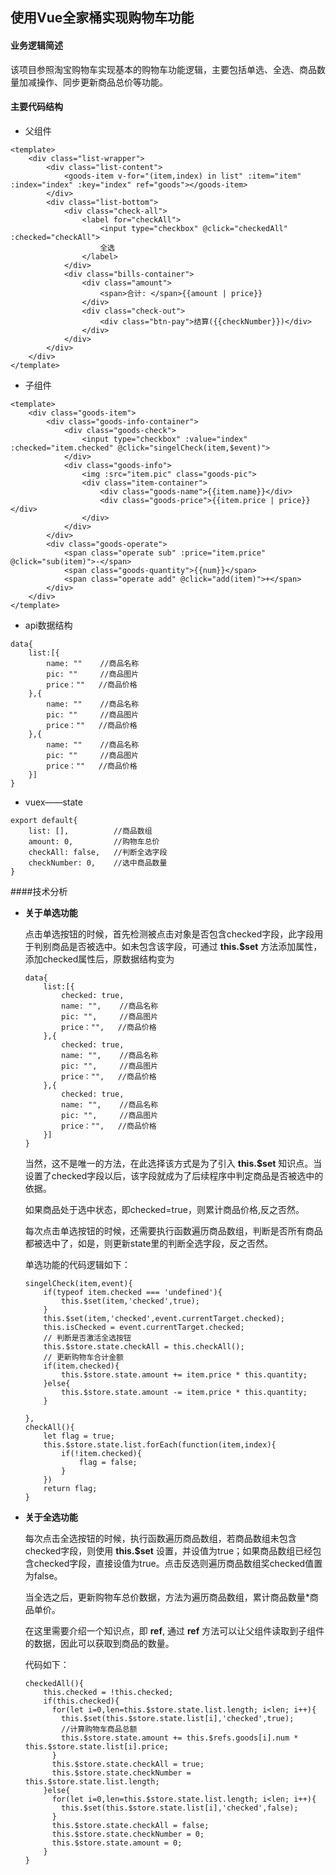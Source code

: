 ## 使用Vue全家桶实现购物车功能

#### 业务逻辑简述
该项目参照淘宝购物车实现基本的购物车功能逻辑，主要包括单选、全选、商品数量加减操作、同步更新商品总价等功能。

#### 主要代码结构
* 父组件

```
<template>
	<div class="list-wrapper">
		<div class="list-content">
			<goods-item v-for="(item,index) in list" :item="item" :index="index" :key="index" ref="goods"></goods-item>
		</div>
		<div class="list-bottom">
			<div class="check-all">
				<label for="checkAll">
					<input type="checkbox" @click="checkedAll" :checked="checkAll">
					全选
				</label>
			</div>
			<div class="bills-container">
				<div class="amount">
					<span>合计: </span>{{amount | price}}
				</div>
				<div class="check-out">
					<div class="btn-pay">结算({{checkNumber}})</div>
				</div>
			</div>
		</div>
	</div>
</template>
```
* 子组件

```
<template>
	<div class="goods-item">
		<div class="goods-info-container">
			<div class="goods-check">
				<input type="checkbox" :value="index" :checked="item.checked" @click="singelCheck(item,$event)">
			</div>
			<div class="goods-info">
				<img :src="item.pic" class="goods-pic">
				<div class="item-container">
					<div class="goods-name">{{item.name}}</div>
					<div class="goods-price">{{item.price | price}}</div>
				</div>
			</div>
		</div>
		<div class="goods-operate">
			<span class="operate sub" :price="item.price" @click="sub(item)">-</span>
			<span class="goods-quantity">{{num}}</span>
			<span class="operate add" @click="add(item)">+</span>
		</div>
	</div>
</template>
```
* api数据结构

```
data{
	list:[{
		name: ""    //商品名称
		pic: ""     //商品图片
		price：""   //商品价格
	},{
		name: ""    //商品名称
		pic: ""     //商品图片
		price：""   //商品价格
	},{
		name: ""    //商品名称
		pic: ""     //商品图片
		price：""   //商品价格
	}]
}
```

* vuex——state

```
export default{
	list: [],          //商品数组
	amount: 0,         //购物车总价
	checkAll: false,   //判断全选字段
	checkNumber: 0,    //选中商品数量
}
```

####技术分析
* **关于单选功能**

	点击单选按钮的时候，首先检测被点击对象是否包含checked字段，此字段用于判别商品是否被选中。如未包含该字段，可通过 **this.$set** 方法添加属性，添加checked属性后，原数据结构变为
	
	```
	data{
		list:[{
			checked: true,
			name: "",    //商品名称
			pic: "",     //商品图片
			price："",   //商品价格
		},{
			checked: true,
			name: "",    //商品名称
			pic: "",     //商品图片
			price："",   //商品价格
		},{
			checked: true,
			name: "",    //商品名称
			pic: "",     //商品图片
			price："",   //商品价格
		}]
	}
	```
	
	当然，这不是唯一的方法，在此选择该方式是为了引入 **this.$set** 知识点。当设置了checked字段以后，该字段就成为了后续程序中判定商品是否被选中的依据。
	
	如果商品处于选中状态，即checked=true，则累计商品价格,反之否然。
	
	每次点击单选按钮的时候，还需要执行函数遍历商品数组，判断是否所有商品都被选中了，如是，则更新state里的判断全选字段，反之否然。
	
	单选功能的代码逻辑如下：
	
	```
	singelCheck(item,event){
		if(typeof item.checked === 'undefined'){
			this.$set(item,'checked',true);
		}
		this.$set(item,'checked',event.currentTarget.checked);
		this.isChecked = event.currentTarget.checked;
		// 判断是否激活全选按钮
		this.$store.state.checkAll = this.checkAll();
		// 更新购物车合计金额
		if(item.checked){
			this.$store.state.amount += item.price * this.quantity;
		}else{
			this.$store.state.amount -= item.price * this.quantity;
		}

	},
	checkAll(){
		let flag = true;
		this.$store.state.list.forEach(function(item,index){
			if(!item.checked){
				flag = false;
			}
		})
		return flag;
	}
	```	
	
* **关于全选功能**
	
	每次点击全选按钮的时候，执行函数遍历商品数组，若商品数组未包含checked字段，则使用 **this.$set** 设置，并设值为true；如果商品数组已经包含checked字段，直接设值为true。点击反选则遍历商品数组奖checked值置为false。
	
	当全选之后，更新购物车总价数据，方法为遍历商品数组，累计商品数量*商品单价。
	
	在这里需要介绍一个知识点，即 **ref**, 通过 **ref** 方法可以让父组件读取到子组件的数据，因此可以获取到商品的数量。
	
	代码如下：
  
	
	```
    checkedAll(){
        this.checked = !this.checked;
        if(this.checked){
          for(let i=0,len=this.$store.state.list.length; i<len; i++){
            this.$set(this.$store.state.list[i],'checked',true);
            //计算购物车商品总额
            this.$store.state.amount += this.$refs.goods[i].num * this.$store.state.list[i].price;
          }
          this.$store.state.checkAll = true;
          this.$store.state.checkNumber = this.$store.state.list.length;
        }else{
          for(let i=0,len=this.$store.state.list.length; i<len; i++){
            this.$set(this.$store.state.list[i],'checked',false);
          }
          this.$store.state.checkAll = false;
          this.$store.state.checkNumber = 0;
          this.$store.state.amount = 0;
        }
    }
    
	```
